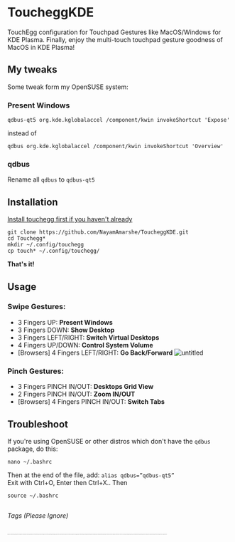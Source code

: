 # ToucheggKDE
TouchEgg configuration for Touchpad Gestures like MacOS/Windows for KDE Plasma. Finally, enjoy the multi-touch touchpad gesture goodness of MacOS in KDE Plasma!

## My tweaks
Some tweak form my OpenSUSE system:

### Present Windows

```
qdbus-qt5 org.kde.kglobalaccel /component/kwin invokeShortcut 'Expose'
```

instead of

```
qdbus org.kde.kglobalaccel /component/kwin invokeShortcut 'Overview'
```

### qdbus

Rename all `qdbus` to `qdbus-qt5`

## Installation
[Install touchegg first if you haven't already](https://github.com/JoseExposito/touchegg)   
```shell
git clone https://github.com/NayamAmarshe/ToucheggKDE.git
cd Touchegg*
mkdir ~/.config/touchegg
cp touch* ~/.config/touchegg/
```
**That's it!**

## Usage
### Swipe Gestures:
  - 3 Fingers UP: **Present Windows**   
  - 3 Fingers DOWN: **Show Desktop**   
  - 3 Fingers LEFT/RIGHT: **Switch Virtual Desktops**   
  - 4 Fingers UP/DOWN: **Control System Volume**   
  - [Browsers] 4 Fingers LEFT/RIGHT: **Go Back/Forward**
  ![untitled](https://user-images.githubusercontent.com/25067102/121768884-4b070080-cb7e-11eb-8657-bbbd570e5c2b.gif)

### Pinch Gestures:
  - 3 Fingers PINCH IN/OUT: **Desktops Grid View**   
  - 2 Fingers PINCH IN/OUT: **Zoom IN/OUT**
  - [Browsers] 4 Fingers PINCH IN/OUT: **Switch Tabs**

## Troubleshoot
If you're using OpenSUSE or other distros which don't have the `qdbus` package,
do this:
```shell
nano ~/.bashrc
````
Then at the end of the file, add: `alias qdbus=”qdbus-qt5”`   
Exit with Ctrl+O, Enter then Ctrl+X..
Then
```shell
source ~/.bashrc
```

## 


###### Tags (Please Ignore)
<sub><sup><sub><sup><sub><sup><sub><sup><sub><sup><sub><sup><sub><sup><sub><sup>kde,gestures,macos,kde plasma,touchpad gestures,linux gestures,linux touchpad gestures,macos theme,linux gestures touchpad,touchpad gestures ubuntu,kde connect features,linux multitouch gestures,add multi touch trackpad gestures on linux,elementary os gestures,fusuma gestures,trackpad gestures,gestures elementary os,kde plasma customization,mouse gestures,kde connect ubuntu,linux touchpad gestures like mac,touchegg gestures,gestures on ubuntu,linux trackpad gestures,trackpad gestures linux, linux,linux gestures,linux touchpad gestures,gestures,touchpad gestures,linux multitouch gestures,linux gestures touchpad,linux distro,add multi touch trackpad gestures on linux,linux help,linux 2019,linux tutorial 2019,mac trackpad gestures,trackpad gestures,linux gesture mac,gesture su linux,linux gesture,linux trackpad gestures,trackpad gestures linux,macbook-like gestures linux,touchpad gestures linux,swipe gestures for linux,linux touchpad gestures like mac,touchpad gestures linux mint</sup></sub></sup></sub></sup></sub></sup></sub></sup></sub></sup></sub></sup></sub></sup></sub>
